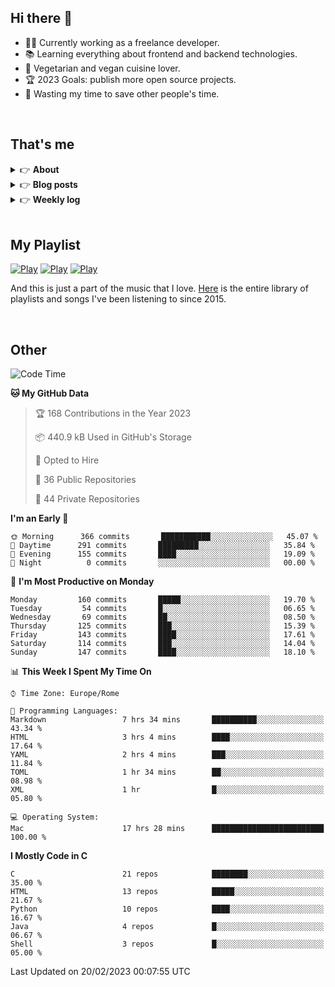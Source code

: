 <h2>Hi there 👋</h2>

- 👨‍💻 Currently working as a freelance developer.
- :books: Learning everything about frontend and backend technologies.
- 🌱 Vegetarian and vegan cuisine lover.
- :trophy: 2023 Goals: publish more open source projects.
- :dart: Wasting my time to save other people's time.

<br>

## That's me
<!-- markdownlint-disable MD033 -->
<details>
    <summary>&#128073 <b>About</b></summary><br/>

<!-- BLOG-POST-LIST:START -->
- 👀 [About me](https://simonemargio.im/about/)
- 🧑‍💻 [Resume](https://simonemargio.im/resume/)
- 🤝 [Polywork](https://www.polywork.com/simonemargio)
<!-- BLOG-POST-LIST:END -->
</details>

<details>
    <summary>&#128073 <b>Blog posts</b></summary><br/>

<!-- BLOG-POST-LIST:START -->
- [LastPass](https://simonemargio.im/blog/lastpass/)
- [Apple Music](https://simonemargio.im/blog/applemusic/)
- [iCloud Keychain](https://simonemargio.im/blog/icloudkeychain/)
- [Digital legacy](https://simonemargio.im/blog/digitallegacy/)
- [Usability](https://simonemargio.im/blog/usability/)
- [Bitwarden](https://simonemargio.im/blog/bitwarden/)
- [About EXIF metadata](https://simonemargio.im/blog/aboutexifmetadata/)
- [Stop using whatsapp](https://simonemargio.im/blog/stopusingwhatsapp/)
- [Password Managers](https://simonemargio.im/blog/managepasswords/)
- [More](https://simonemargio.im/blog/page/2/)
<!-- BLOG-POST-LIST:END -->
</details>

<details>
    <summary>&#128073 <b>Weekly log</b></summary><br/>

<!-- BLOG-POST-LIST:START -->
- [February - 3° week](https://simonemargio.im/log/2022/february/3/)
<!-- BLOG-POST-LIST:END -->
</details>

<br>

## My Playlist
[![Play](https://user-images.githubusercontent.com/22590804/173320312-c6ff4952-2d80-4da0-bc86-1a49d009b4a7.jpg)](https://music.apple.com/it/playlist/juice/pl.u-mJy83A8tGBvZWA)
[![Play](https://user-images.githubusercontent.com/22590804/173320788-49695c90-a4c3-48b3-8ac5-f6f4b944955f.jpg)](https://music.apple.com/it/playlist/gym/pl.u-38oWWgbT3gryK0)
[![Play](https://user-images.githubusercontent.com/22590804/173321081-fd673357-e189-4e1d-bf6a-fc8048872de2.jpg)](https://music.apple.com/it/playlist/relax/pl.u-9N9LLp3u27KNLk)

And this is just a part of the music that I love. [Here](https://simonemargio.github.io/music/) is the entire library of playlists and songs I've been listening to since 2015.

<br>

## Other

<!--START_SECTION:waka-->
![Code Time](http://img.shields.io/badge/Code%20Time-394%20hrs%208%20mins-blue)

**🐱 My GitHub Data** 

> 🏆 168 Contributions in the Year 2023
 > 
> 📦 440.9 kB Used in GitHub's Storage 
 > 
> 💼 Opted to Hire
 > 
> 📜 36 Public Repositories 
 > 
> 🔑 44 Private Repositories  
 > 
**I'm an Early 🐤** 

```text
🌞 Morning      366 commits       ███████████░░░░░░░░░░░░░░   45.07 % 
🌆 Daytime      291 commits       █████████░░░░░░░░░░░░░░░░   35.84 % 
🌃 Evening      155 commits       ████░░░░░░░░░░░░░░░░░░░░░   19.09 % 
🌙 Night          0 commits       ░░░░░░░░░░░░░░░░░░░░░░░░░   00.00 % 

```
📅 **I'm Most Productive on Monday** 

```text
Monday         160 commits       █████░░░░░░░░░░░░░░░░░░░░   19.70 % 
Tuesday         54 commits       █░░░░░░░░░░░░░░░░░░░░░░░░   06.65 % 
Wednesday       69 commits       ██░░░░░░░░░░░░░░░░░░░░░░░   08.50 % 
Thursday       125 commits       ███░░░░░░░░░░░░░░░░░░░░░░   15.39 % 
Friday         143 commits       ████░░░░░░░░░░░░░░░░░░░░░   17.61 % 
Saturday       114 commits       ███░░░░░░░░░░░░░░░░░░░░░░   14.04 % 
Sunday         147 commits       ████░░░░░░░░░░░░░░░░░░░░░   18.10 % 

```


📊 **This Week I Spent My Time On** 

```text
⌚︎ Time Zone: Europe/Rome

💬 Programming Languages: 
Markdown                 7 hrs 34 mins       ██████████░░░░░░░░░░░░░░░   43.34 % 
HTML                     3 hrs 4 mins        ████░░░░░░░░░░░░░░░░░░░░░   17.64 % 
YAML                     2 hrs 4 mins        ███░░░░░░░░░░░░░░░░░░░░░░   11.84 % 
TOML                     1 hr 34 mins        ██░░░░░░░░░░░░░░░░░░░░░░░   08.98 % 
XML                      1 hr                █░░░░░░░░░░░░░░░░░░░░░░░░   05.80 % 

💻 Operating System: 
Mac                      17 hrs 28 mins      █████████████████████████   100.00 % 

```

**I Mostly Code in C** 

```text
C                        21 repos            ████████░░░░░░░░░░░░░░░░░   35.00 % 
HTML                     13 repos            █████░░░░░░░░░░░░░░░░░░░░   21.67 % 
Python                   10 repos            ████░░░░░░░░░░░░░░░░░░░░░   16.67 % 
Java                     4 repos             █░░░░░░░░░░░░░░░░░░░░░░░░   06.67 % 
Shell                    3 repos             █░░░░░░░░░░░░░░░░░░░░░░░░   05.00 % 

```



 Last Updated on 20/02/2023 00:07:55 UTC
<!--END_SECTION:waka-->



